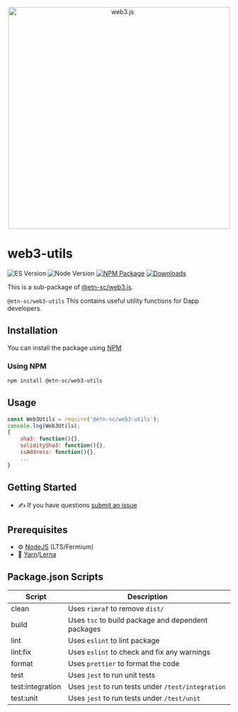 <p align="center">
  <img src="assets/logo/web3js.jpg" width="500" alt="web3.js" />
</p>

# web3-utils

![ES Version](https://img.shields.io/badge/ES-2020-yellow)
![Node Version](https://img.shields.io/badge/node-14.x-green)
[![NPM Package][npm-image]][npm-url]
[![Downloads][downloads-image]][npm-url]

This is a sub-package of [@etn-sc/web3.js][repo].

`@etn-sc/web3-utils` This contains useful utility functions for Dapp developers.

## Installation

You can install the package using [NPM](https://www.npmjs.com/package/@etn-sc/web3-utils)

### Using NPM

```bash
npm install @etn-sc/web3-utils
```

## Usage

```js
const Web3Utils = require('@etn-sc/web3-utils');
console.log(Web3Utils);
{
    sha3: function(){},
    soliditySha3: function(){},
    isAddress: function(){},
    ...
}
```

## Getting Started

-   :writing_hand: If you have questions [submit an issue](https://github.com/electroneum/electroneum-web3.js/issues/new)

## Prerequisites

-   :gear: [NodeJS](https://nodejs.org/) (LTS/Fermium)
-   :toolbox: [Yarn](https://yarnpkg.com/)/[Lerna](https://lerna.js.org/)

## Package.json Scripts

| Script           | Description                                        |
| ---------------- | -------------------------------------------------- |
| clean            | Uses `rimraf` to remove `dist/`                    |
| build            | Uses `tsc` to build package and dependent packages |
| lint             | Uses `eslint` to lint package                      |
| lint:fix         | Uses `eslint` to check and fix any warnings        |
| format           | Uses `prettier` to format the code                 |
| test             | Uses `jest` to run unit tests                      |
| test:integration | Uses `jest` to run tests under `/test/integration` |
| test:unit        | Uses `jest` to run tests under `/test/unit`        |

[docs]: https://docs.web3js.org/
[repo]: https://github.com/electroneum/electroneum-web3.js/tree/4.x/packages/web3-utils
[npm-image]: https://img.shields.io/github/package-json/v/web3/web3.js/4.x?filename=packages%2Fweb3-utils%2Fpackage.json
[npm-url]: https://npmjs.org/package/@etn-sc/web3-utils
[downloads-image]: https://img.shields.io/npm/dm/web3-utils?label=npm%20downloads
